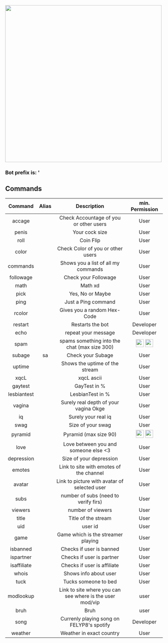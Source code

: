 <img src="https://static-cdn.jtvnw.net/emoticons/v2/emotesv2_6353d8cddf114fe4a2bc2b32d9b4520a/default/dark/3.0" width="500" height="500"/>

### Bot prefix is: '        

## Commands
        
| Command  | Alias  | Description  | min. Permission |
|:-----------:|:-----------:|:------------:|:------:|
 | accage |  |Check Accountage of you or other users | User  
 | penis |  | Your cock size | User 
 | roll |  | Coin Flip | User 
 | color |  | Check Color of you or other users | User 
 | commands |  | Shows you a list of all my commands | User 
 | followage |  | Check your Followage | User 
 | math |  | Math xd | User  
 | pick |  | Yes, No or Maybe | User 
 | ping |  | Just a Ping command | User 
 | rcolor |  | Gives you a random Hex-Code | User 
 | restart |  | Restarts the bot | Developer
 | echo |  | repeat your message | Developer 
 | spam |  | spams something into the chat (max size 300) | <img src="https://static-cdn.jtvnw.net/badges/v1/5527c58c-fb7d-422d-b71b-f309dcb85cc1/1" width="25" height="25" /> <img src="https://static-cdn.jtvnw.net/badges/v1/3267646d-33f0-4b17-b3df-f923a41db1d0/1" width="25" height="25" />
 | subage | sa | Check your Subage | User 
 | uptime |  | Shows the uptime of the stream | User 
 | xqcL |  | xqcL ascii | User
 | gaytest |  | GayTest in % | User
 | lesbiantest |  | LesbianTest in % | User
 | vagina |  | Surely real depth of your vagina Okge | User
 | iq |  | Surely your real iq | User
 | swag |  | Size of your swag | User
 | pyramid |  | Pyramid (max size 90) | <img src="https://static-cdn.jtvnw.net/badges/v1/5527c58c-fb7d-422d-b71b-f309dcb85cc1/1" width="25" height="25" /> <img src="https://static-cdn.jtvnw.net/badges/v1/3267646d-33f0-4b17-b3df-f923a41db1d0/1" width="25" height="25" />
 | love |  | Love between you and someone else <3 | User
 | depression |  | Size of your depression | User
 | emotes |  | Link to site with emotes of the channel | User
 | avatar |  | Link to picture with avatar of selected user | User
 | subs |  | number of subs (need to verify firs) | User
 | viewers |  | number of viewers | User
 | title |  | Title of the stream | User
 | uid |  | user id | User
 | game |  | Game which is the streamer playing | User
 | isbanned |  | Checks if user is banned | User
 | ispartner |  | Checks if user is partner | User
 | isaffiliate |  | Checks if user is affiliate | User
 | whois |  | Shows info about user | User
 | tuck |  | Tucks someone to bed | User
 | modlookup |  | Link to site where you can see where is the user mod/vip | user
 | bruh |  | Bruh | user
 | song |  | Currenly playing song on FELYP8's spotify | Developer
 | weather |  | Weather in exact country | User
